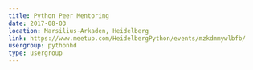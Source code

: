 ```yaml
---
title: Python Peer Mentoring
date: 2017-08-03
location: Marsilius-Arkaden, Heidelberg
link: https://www.meetup.com/HeidelbergPython/events/mzkdmmywlbfb/
usergroup: pythonhd
type: usergroup
---
```

